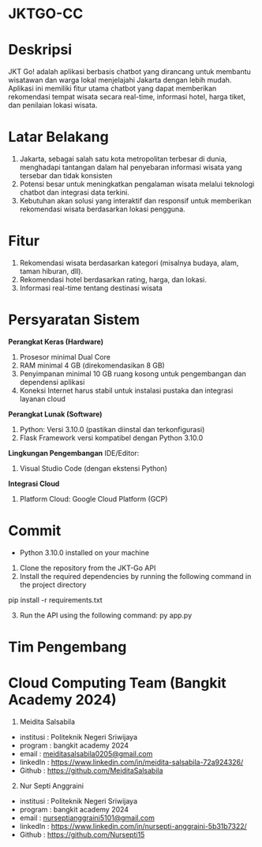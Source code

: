 # JKTGO-CC
# Deskripsi
JKT Go! adalah aplikasi berbasis chatbot yang dirancang untuk membantu wisatawan dan warga lokal menjelajahi Jakarta dengan lebih mudah. Aplikasi ini memiliki fitur utama chatbot yang dapat memberikan rekomendasi tempat wisata secara real-time, informasi hotel, harga tiket, dan penilaian lokasi wisata.
# Latar Belakang
1. Jakarta, sebagai salah satu kota metropolitan terbesar di dunia, menghadapi tantangan dalam hal penyebaran informasi wisata yang tersebar dan tidak konsisten
2. Potensi besar untuk meningkatkan pengalaman wisata melalui teknologi chatbot dan integrasi data terkini.
3. Kebutuhan akan solusi yang interaktif dan responsif untuk memberikan rekomendasi wisata berdasarkan lokasi pengguna.
# Fitur
1. Rekomendasi wisata berdasarkan kategori (misalnya budaya, alam, taman hiburan, dll).
2. Rekomendasi hotel berdasarkan rating, harga, dan lokasi.
3. Informasi real-time tentang destinasi wisata
# Persyaratan Sistem
**Perangkat Keras (Hardware)**
1. Prosesor minimal Dual Core
2. RAM minimal 4 GB (direkomendasikan 8 GB)
3. Penyimpanan minimal 10 GB ruang kosong untuk pengembangan dan dependensi aplikasi
4. Koneksi Internet harus stabil untuk instalasi pustaka dan integrasi layanan cloud

**Perangkat Lunak (Software)**
1. Python: Versi 3.10.0 (pastikan diinstal dan terkonfigurasi)
2. Flask Framework versi kompatibel dengan Python 3.10.0

**Lingkungan Pengembangan**
IDE/Editor:
1. Visual Studio Code (dengan ekstensi Python)

**Integrasi Cloud**
1. Platform Cloud: Google Cloud Platform (GCP)

# Commit
- Python 3.10.0 installed on your machine

1. Clone the repository from the JKT-Go API
2. Install the required dependencies by running the following command in the project directory

pip install -r requirements.txt

3. Run the API using the following command:
py app.py

# Tim Pengembang
# Cloud Computing Team (Bangkit Academy 2024)
1. Meidita Salsabila
- institusi : Politeknik Negeri Sriwijaya
- program : bangkit academy 2024
- email : meiditasalsabila0205@gmail.com
- linkedIn : https://www.linkedin.com/in/meidita-salsabila-72a924326/
- ⁠Github : https://github.com/MeiditaSalsabila

2. Nur Septi Anggraini
- institusi : Politeknik Negeri Sriwijaya
- program : bangkit academy 2024
- email : nurseptianggraini5101@gmail.com
- linkedIn : https://www.linkedin.com/in/nursepti-anggraini-5b31b7322/
- Github : https://github.com/Nursepti15
